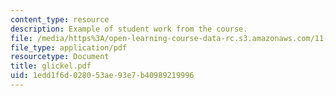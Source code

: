 ```yaml
---
content_type: resource
description: Example of student work from the course.
file: /media/https%3A/open-learning-course-data-rc.s3.amazonaws.com/11-942-use-of-joint-fact-finding-in-science-intensive-policy-disputes-part-ii-spring-2004/1edd1f6d028053ae93e7b40989219996_glickel.pdf
file_type: application/pdf
resourcetype: Document
title: glickel.pdf
uid: 1edd1f6d-0280-53ae-93e7-b40989219996
---
```

